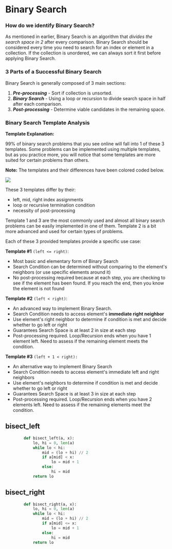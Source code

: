 # Binary Search

### **How do we identify Binary Search?**

As mentioned in earlier, Binary Search is an algorithm that _divides the search space in 2_ after every comparison. Binary Search should be considered every time you need to search for an index or element in a collection. If the collection is unordered, we can always sort it first before applying Binary Search.

### **3 Parts of a Successful Binary Search**

Binary Search is generally composed of 3 main sections:

1. _**Pre-processing**_ - Sort if collection is unsorted.
2. _**Binary Search**_ - Using a loop or recursion to divide search space in half after each comparison.
3. _**Post-processing**_ - Determine viable candidates in the remaining space.

### Binary Search Template Analysis

**Template Explanation:**

99% of binary search problems that you see online will fall into 1 of these 3 templates. Some problems can be implemented using multiple templates, but as you practice more, you will notice that some templates are more suited for certain problems than others.

**Note:** The templates and their differences have been colored coded below.

![](https://leetcode.com/explore/learn/card/binary-search/136/template-analysis/Figures/binary_search/Template_Diagram.png)

These 3 templates differ by their:

* left, mid, right index assignments
* loop or recursive termination condition
* necessity of post-processing

Template 1 and 3 are the most commonly used and almost all binary search problems can be easily implemented in one of them. Template 2 is a bit more advanced and used for certain types of problems.

Each of these 3 provided templates provide a specific use case:

**Template \#1** `(left <= right)`:

* Most basic and elementary form of Binary Search
* Search Condition can be determined without comparing to the element's neighbors \(or use specific elements around it\)
* No post-processing required because at each step, you are checking to see if the element has been found. If you reach the end, then you know the element is not found

**Template \#2** `(left < right)`:

* An advanced way to implement Binary Search.
* Search Condition needs to access element's **immediate right neighbor**
* Use element's right neighbor to determine if condition is met and decide whether to go left or right
* Guarantees Search Space is at least 2 in size at each step
* Post-processing required. Loop/Recursion ends when you have 1 element left. Need to assess if the remaining element meets the condition.

**Template \#3** `(left + 1 < right):`

* An alternative way to implement Binary Search
* Search Condition needs to access element's immediate left and right neighbors
* Use element's neighbors to determine if condition is met and decide whether to go left or right
* Guarantees Search Space is at least 3 in size at each step
* Post-processing required. Loop/Recursion ends when you have 2 elements left. Need to assess if the remaining elements meet the condition.

## bisect\_left

```python
        def bisect_left(a, x):
            lo, hi = 0, len(a)
            while lo < hi:
                mid = (lo + hi) // 2
                if a[mid] < x:
                    lo = mid + 1
                else:
                    hi = mid
            return lo
```

## bisect\_right

```python
        def bisect_right(a, x):
            lo, hi = 0, len(a)
            while lo < hi:
                mid = (lo + hi) // 2
                if a[mid] <= x:
                    lo = mid + 1
                else:
                    hi = mid
            return lo 
```

